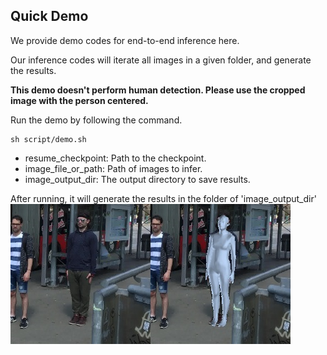 ## Quick Demo

We provide demo codes for end-to-end inference here.

Our inference codes will iterate all images in a given folder, and generate the results.

**This demo doesn't perform human detection. Please use the cropped image with the person centered.** 



Run the demo by following the command. 

```
sh script/demo.sh
```

- resume_checkpoint: Path to the checkpoint. 
- image_file_or_path: Path of images to infer.
- image_output_dir: The output directory to save results.



After running, it will generate the results in the folder of 'image_output_dir' ![0001](0001.jpg)

